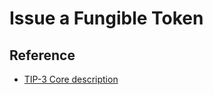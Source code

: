 # Issue a Fungible Token

## Reference

* [TIP-3 Core description](../../../../standard/TIP-3/core-description.md)

